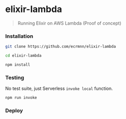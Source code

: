 # elixir-lambda
> Running Elixir on AWS Lambda (Proof of concept)

### Installation
```bash
git clone https://github.com/ecrmnn/elixir-lambda

cd elixir-lambda

npm install
```

### Testing
No test suite, just Serverless `invoke local` function.
```bash
npm run invoke
```

### Deploy

